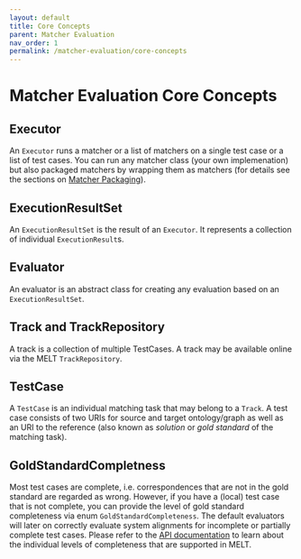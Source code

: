 ```yaml
---
layout: default
title: Core Concepts
parent: Matcher Evaluation
nav_order: 1
permalink: /matcher-evaluation/core-concepts
---
```


# Matcher Evaluation Core Concepts

## Executor
An `Executor` runs a matcher or a list of matchers on a single test case or a list of test cases.
You can run any matcher class (your own implemenation) but also packaged matchers by wrapping them as matchers (for details see the sections on [Matcher Packaging](https://dwslab.github.io/melt/matcher-packaging)).

## ExecutionResultSet
An `ExecutionResultSet` is the result of an `Executor`. It represents a collection of individual `ExecutionResult`s.

##  Evaluator
An evaluator is an abstract class for creating any evaluation based on an `ExecutionResultSet`.

## Track and TrackRepository
A track is a collection of multiple TestCases. A track may be available online via the MELT `TrackRepository`. 

## TestCase
A `TestCase` is an individual matching task that may belong to a `Track`. A test case consists of two URIs for source and target ontology/graph as well as an URI to the reference (also known as *solution* or *gold standard* of the matching task). 

## GoldStandardCompletness
Most test cases are complete, i.e. correspondences that are not in the gold standard are regarded as wrong. However, if you have a (local) test case that is not complete, you can provide the level of gold standard completeness via enum `GoldStandardCompleteness`. The default evaluators will later on correctly evaluate system alignments for incomplete or partially complete test cases. Please refer to the [API documentation](https://dwslab.github.io/melt/javadoc_latest/de/uni_mannheim/informatik/dws/melt/matching_data/GoldStandardCompleteness.html) to learn about the individual levels of completeness that are supported in MELT.